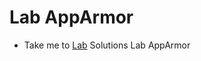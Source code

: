 # Lab AppArmor
  - Take me to [Lab](https://kodekloud.com/courses/1378608/lectures/31704459)
Solutions Lab AppArmor
